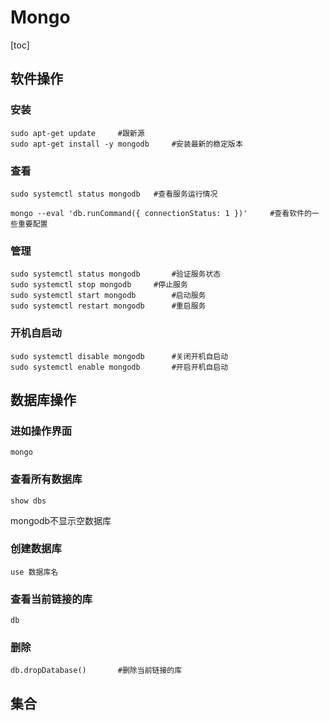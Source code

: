 # Mongo

[toc]

## 软件操作

### 安装

~~~SHELL
sudo apt-get update     #跟新源
sudo apt-get install -y mongodb     #安装最新的稳定版本
~~~

### 查看

~~~SHELL
sudo systemctl status mongodb   #查看服务运行情况

mongo --eval 'db.runCommand({ connectionStatus: 1 })'     #查看软件的一些重要配置
~~~

### 管理

~~~SHELL
sudo systemctl status mongodb       #验证服务状态
sudo systemctl stop mongodb     #停止服务
sudo systemctl start mongodb        #启动服务
sudo systemctl restart mongodb      #重启服务
~~~

### 开机自启动

~~~SHELL
sudo systemctl disable mongodb      #关闭开机自启动
sudo systemctl enable mongodb       #开启开机自启动
~~~

## 数据库操作

### 进如操作界面

~~~SHELL
mongo
~~~

### 查看所有数据库

~~~SHELL
show dbs
~~~

mongodb不显示空数据库

### 创建数据库

~~~SHELL
use 数据库名
~~~

### 查看当前链接的库

~~~SHELL
db
~~~

### 删除

~~~SHELL
db.dropDatabase()       #删除当前链接的库
~~~

## 集合

~~~SHELL

~~~
